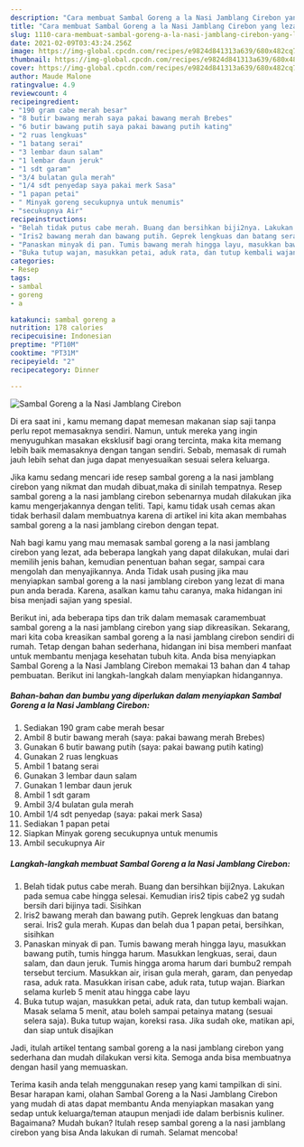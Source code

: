 ```yaml
---
description: "Cara membuat Sambal Goreng a la Nasi Jamblang Cirebon yang lezat Untuk Jualan"
title: "Cara membuat Sambal Goreng a la Nasi Jamblang Cirebon yang lezat Untuk Jualan"
slug: 1110-cara-membuat-sambal-goreng-a-la-nasi-jamblang-cirebon-yang-lezat-untuk-jualan
date: 2021-02-09T03:43:24.256Z
image: https://img-global.cpcdn.com/recipes/e9824d841313a639/680x482cq70/sambal-goreng-a-la-nasi-jamblang-cirebon-foto-resep-utama.jpg
thumbnail: https://img-global.cpcdn.com/recipes/e9824d841313a639/680x482cq70/sambal-goreng-a-la-nasi-jamblang-cirebon-foto-resep-utama.jpg
cover: https://img-global.cpcdn.com/recipes/e9824d841313a639/680x482cq70/sambal-goreng-a-la-nasi-jamblang-cirebon-foto-resep-utama.jpg
author: Maude Malone
ratingvalue: 4.9
reviewcount: 4
recipeingredient:
- "190 gram cabe merah besar"
- "8 butir bawang merah saya pakai bawang merah Brebes"
- "6 butir bawang putih saya pakai bawang putih kating"
- "2 ruas lengkuas"
- "1 batang serai"
- "3 lembar daun salam"
- "1 lembar daun jeruk"
- "1 sdt garam"
- "3/4 bulatan gula merah"
- "1/4 sdt penyedap saya pakai merk Sasa"
- "1 papan petai"
- " Minyak goreng secukupnya untuk menumis"
- "secukupnya Air"
recipeinstructions:
- "Belah tidak putus cabe merah. Buang dan bersihkan biji2nya. Lakukan pada semua cabe hingga selesai. Kemudian iris2 tipis cabe2 yg sudah bersih dari bijinya tadi. Sisihkan"
- "Iris2 bawang merah dan bawang putih. Geprek lengkuas dan batang serai. Iris2 gula merah. Kupas dan belah dua 1 papan petai, bersihkan, sisihkan"
- "Panaskan minyak di pan. Tumis bawang merah hingga layu, masukkan bawang putih, tumis hingga harum. Masukkan lengkuas, serai, daun salam, dan daun jeruk. Tumis hingga aroma harum dari bumbu2 rempah tersebut tercium. Masukkan air, irisan gula merah, garam, dan penyedap rasa, aduk rata. Masukkan irisan cabe, aduk rata, tutup wajan. Biarkan selama kurleb 5 menit atau hingga cabe layu"
- "Buka tutup wajan, masukkan petai, aduk rata, dan tutup kembali wajan. Masak selama 5 menit, atau boleh sampai petainya matang (sesuai selera saja). Buka tutup wajan, koreksi rasa. Jika sudah oke, matikan api, dan siap untuk disajikan"
categories:
- Resep
tags:
- sambal
- goreng
- a

katakunci: sambal goreng a 
nutrition: 178 calories
recipecuisine: Indonesian
preptime: "PT10M"
cooktime: "PT31M"
recipeyield: "2"
recipecategory: Dinner

---
```



![Sambal Goreng a la Nasi Jamblang Cirebon](https://img-global.cpcdn.com/recipes/e9824d841313a639/680x482cq70/sambal-goreng-a-la-nasi-jamblang-cirebon-foto-resep-utama.jpg)

Di era  saat ini , kamu memang dapat memesan makanan siap saji tanpa perlu repot memasaknya sendiri. Namun, untuk mereka yang ingin menyuguhkan masakan eksklusif bagi orang tercinta, maka kita memang lebih baik memasaknya dengan tangan sendiri. Sebab, memasak di rumah jauh lebih sehat dan juga dapat menyesuaikan sesuai selera keluarga.

Jika kamu sedang mencari ide resep sambal goreng a la nasi jamblang cirebon yang nikmat dan mudah dibuat,maka di sinilah tempatnya. Resep sambal goreng a la nasi jamblang cirebon  sebenarnya mudah dilakukan jika kamu mengerjakannya dengan teliti. Tapi, kamu tidak usah cemas akan tidak berhasil dalam membuatnya 
karena di artikel ini kita akan membahas sambal goreng a la nasi jamblang cirebon dengan tepat.  



Nah bagi kamu yang mau memasak sambal goreng a la nasi jamblang cirebon yang lezat, ada beberapa langkah yang dapat dilakukan, mulai dari memilih jenis bahan, kemudian penentuan bahan segar, sampai cara mengolah dan menyajikannya. Anda Tidak usah pusing jika mau menyiapkan sambal goreng a la nasi jamblang cirebon yang lezat di mana pun anda berada. Karena, asalkan kamu  tahu caranya, maka hidangan ini bisa menjadi sajian yang spesial.

Berikut ini, ada beberapa tips dan trik dalam memasak caramembuat sambal goreng a la nasi jamblang cirebon yang siap dikreasikan. Sekarang, mari kita coba kreasikan sambal goreng a la nasi jamblang cirebon sendiri di rumah. Tetap dengan bahan sederhana, hidangan ini bisa memberi manfaat untuk membantu menjaga kesehatan tubuh kita. Anda bisa menyiapkan Sambal Goreng a la Nasi Jamblang Cirebon memakai 13 bahan dan 4 tahap pembuatan. Berikut ini langkah-langkah dalam menyiapkan hidangannya.

<!--inarticleads1-->

##### Bahan-bahan dan bumbu yang diperlukan dalam menyiapkan Sambal Goreng a la Nasi Jamblang Cirebon:

1. Sediakan 190 gram cabe merah besar
1. Ambil 8 butir bawang merah (saya: pakai bawang merah Brebes)
1. Gunakan 6 butir bawang putih (saya: pakai bawang putih kating)
1. Gunakan 2 ruas lengkuas
1. Ambil 1 batang serai
1. Gunakan 3 lembar daun salam
1. Gunakan 1 lembar daun jeruk
1. Ambil 1 sdt garam
1. Ambil 3/4 bulatan gula merah
1. Ambil 1/4 sdt penyedap (saya: pakai merk Sasa)
1. Sediakan 1 papan petai
1. Siapkan  Minyak goreng secukupnya untuk menumis
1. Ambil secukupnya Air




<!--inarticleads2-->

##### Langkah-langkah membuat Sambal Goreng a la Nasi Jamblang Cirebon:

1. Belah tidak putus cabe merah. Buang dan bersihkan biji2nya. Lakukan pada semua cabe hingga selesai. Kemudian iris2 tipis cabe2 yg sudah bersih dari bijinya tadi. Sisihkan
1. Iris2 bawang merah dan bawang putih. Geprek lengkuas dan batang serai. Iris2 gula merah. Kupas dan belah dua 1 papan petai, bersihkan, sisihkan
1. Panaskan minyak di pan. Tumis bawang merah hingga layu, masukkan bawang putih, tumis hingga harum. Masukkan lengkuas, serai, daun salam, dan daun jeruk. Tumis hingga aroma harum dari bumbu2 rempah tersebut tercium. Masukkan air, irisan gula merah, garam, dan penyedap rasa, aduk rata. Masukkan irisan cabe, aduk rata, tutup wajan. Biarkan selama kurleb 5 menit atau hingga cabe layu
1. Buka tutup wajan, masukkan petai, aduk rata, dan tutup kembali wajan. Masak selama 5 menit, atau boleh sampai petainya matang (sesuai selera saja). Buka tutup wajan, koreksi rasa. Jika sudah oke, matikan api, dan siap untuk disajikan




Jadi, itulah artikel tentang  sambal goreng a la nasi jamblang cirebon  yang sederhana dan mudah dilakukan versi kita. Semoga anda bisa membuatnya dengan hasil yang memuaskan. 

Terima kasih anda telah menggunakan resep yang kami tampilkan di sini. Besar harapan kami, olahan  Sambal Goreng a la Nasi Jamblang Cirebon yang mudah di atas dapat membantu Anda menyiapkan masakan yang sedap untuk keluarga/teman ataupun menjadi ide dalam berbisnis kuliner. Bagaimana? Mudah bukan? Itulah resep sambal goreng a la nasi jamblang cirebon yang bisa Anda lakukan di rumah. Selamat mencoba!


